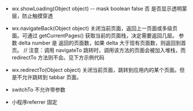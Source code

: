 - wx.showLoading(Object object)
-- mask	boolean	false	否	是否显示透明蒙层，防止触摸穿透


- wx.navigateBack(Object object)
关闭当前页面，返回上一页面或多级页面。可通过 getCurrentPages() 获取当前的页面栈，决定需要返回几层。
参数
delta	number		是	返回的页面数，如果 delta 大于现有页面数，则返回到首页。
// 注意：调用 navigateTo 跳转时，调用该方法的页面会被加入堆栈，而 redirectTo 方法则不会。见下方示例代码

- wx.redirectTo(Object object)
关闭当前页面，跳转到应用内的某个页面。但是不允许跳转到 tabbar 页面。

- switchTo  不允许带参数

- 小程序referrer  固定